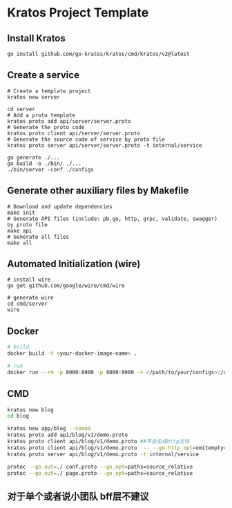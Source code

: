 # Kratos Project Template

## Install Kratos
```
go install github.com/go-kratos/kratos/cmd/kratos/v2@latest
```
## Create a service
```
# Create a template project
kratos new server

cd server
# Add a proto template
kratos proto add api/server/server.proto
# Generate the proto code
kratos proto client api/server/server.proto
# Generate the source code of service by proto file
kratos proto server api/server/server.proto -t internal/service

go generate ./...
go build -o ./bin/ ./...
./bin/server -conf ./configs
```
## Generate other auxiliary files by Makefile
```
# Download and update dependencies
make init
# Generate API files (include: pb.go, http, grpc, validate, swagger) by proto file
make api
# Generate all files
make all
```
## Automated Initialization (wire)
```
# install wire
go get github.com/google/wire/cmd/wire

# generate wire
cd cmd/server
wire
```

## Docker
```bash
# build
docker build -t <your-docker-image-name> .

# run
docker run --rm -p 8000:8000 -p 9000:9000 -v </path/to/your/configs>:/data/conf <your-docker-image-name>
```

## CMD
```bash
kratos new blog
cd blog

kratos new app/blog --nomod
kratos proto add api/blog/v1/demo.proto
kratos proto client api/blog/v1/demo.proto ##不会生成http文件
kratos proto client api/blog/v1/demo.proto  -- --go-http_opt=omitempty=false ##会生成http文件
kratos proto server api/blog/v1/demo.proto -t internal/service

protoc --go_out=./ conf.proto --go_opt=paths=source_relative
protoc --go_out=./ page.proto --go_opt=paths=source_relative
```

## 对于单个或者说小团队 bff层不建议